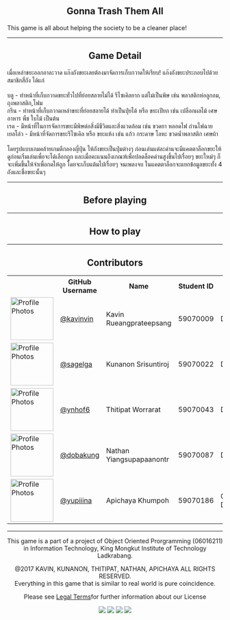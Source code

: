 <h2 align="center">Gonna Trash Them All</h2>
This game is all about helping the society to be a cleaner place!

<hr>
<h2 align="center">Game Detail</h2>
เมื่อเหล่าขยะออกอาละวาด แก๊งถังขยะเลยต้องมาจัดการเก็บกวาดให้เรียบ! แก๊งถังขยะประกอบไปด้วยสมาชิกสี่ถัง ได้แก่<br><br>
บลู - ทำหน้าที่เก็บกวาดขยะทั่วไปที่ย่อยสลายไม่ได้ รีไซเคิลยาก แต่ไม่เป็นพิษ เช่น พลาสติกห่อลูกอม, ถุงพลาสติก,โฟม<br>
กรีน - ทำหน้าที่เก็บกวาดเหล่าขยะที่ย่อยสลายได้ ทำเป็นปุ๋ยได้ หรือ ขยะเปียก เช่น เปลือกผลไม้ เศษอาหาร พืช ใบไม้ เป็นต้น<br>
เรด - มีหน้าที่ในการจัดการขยะมีพิษต่อสิ่งมีชีวิตและสิ่งแวดล้อม เช่น ขวดยา หลอดไฟ ถ่านไฟฉาย<br>
เยลโล่ว - มีหน้าที่จัดการขยะรีไซเคิล หรือ ขยะแห้ง เช่น แก้ว กระดาษ โลหะ ขวดน้ำพลาสติก เศษผ้า<br><br>
โดยรูปแบบเกมคล้ายเกมตีกลองญี่ปุ่น ให้ถังขยะเป็นปุ่มต่างๆ ก่อนเล่นแต่ละด่านจะมีแคตตาล็อกขยะให้ดูก่อนเริ่มเล่นเพื่อจะได้เลือกถูก และเมื่อคะแนนถึงเกณฑ์เพื่อปลดล็อคด่านสูงขึ้นไปเรื่อยๆ ขยะใหม่ๆ ก็จะเพิ่มขึ้นให้จำเพื่อกดให้ถูก โดยจะเก็บแต้มไปเรื่อยๆ จนเพลงจบ ในแคตตาล็อกจะแยกข้อมูลขยะทั้ง 4 ถังและชื่อขยะนั้นๆ

<hr>
<h2 align="center">Before playing</h2>

<hr>
<h2 align="center">How to play</h2>

<hr>
<h2 align="center">Contributors</h2>
<table style="width:100%">
    <tr>
        <th></th>
        <th>GitHub Username</th>
        <th>Name</th>
        <th>Student ID</th>
        <th>Team Role</th>
    </tr>

<tr>
<td><img height="100px" 
         width="100px" 
         src="https://avatars0.githubusercontent.com/u/20960087" 
         alt="Profile Photos"></td>
<td><a href="https://github.com/kavinvin">@kavinvin</a></td>
<td>Kavin Rueangprateepsang</td>
<td>59070009</td>
<td>Developer</td>

</tr>

<tr>
<td><img height="100px" 
         width="100px" 
         src="https://avatars0.githubusercontent.com/u/13056824" 
         alt="Profile Photos"></td>
<td><a href="https://github.com/sagelga">@sagelga</a></td>
<td>Kunanon Srisuntiroj</td>
<td>59070022</td>
<td>Developer</td>

</tr>

<tr>
<td><img height="100px" 
         width="100px" 
         src="https://avatars0.githubusercontent.com/u/22119886" 
         alt="Profile Photos">
</td>
<td><a href="https://github.com/ynhof6">@ynhof6</a></td>
<td>Thitipat Worrarat</td>
<td>59070043</td>
<td>Developer</td>

</tr>

<tr>
<td><img height="100px" 
         width="100px" 
         src="https://avatars0.githubusercontent.com/u/3814520" 
         alt="Profile Photos">
</td>
<td><a href="https://github.com/DobaKung">@dobakung</a></td>
<td>Nathan Yiangsupapaanontr</td>
<td>59070087</td>
<td>Developer</td>

</tr>

<tr>
<td><img height="100px" 
         width="100px" 
         src="https://avatars0.githubusercontent.com/u/31977194" 
         alt="Profile Photos">
</td>
<td><a href="https://github.com/Yupiiina">@yupiiina</a></td>
<td>Apichaya Khumpoh</td>
<td>59070186</td>
<td>Graphic Designer</td>

</tr>

</table>

<hr>
<p align="center"> This game is a part of a project of Object Oriented Prorgramming (06016211)<br>in Information Technology, King Mongkut Institute of Technology Ladkrabang.</p>

<p align="center">@2017 KAVIN, KUNANON, THITIPAT, NATHAN, APICHAYA ALL RIGHTS RESERVED.<br>Everything in this game that is similar to real world is pure coincidence. </p>

<p align="center">Please see <a href="LICENSE.md">Legal Terms</a>for further information about our License</p>

<p align="center">
<img src="http://forthebadge.com/images/badges/contains-cat-gifs.svg">
<img src="http://forthebadge.com/images/badges/powered-by-responsibility.svg">
<img src="http://forthebadge.com/images/badges/built-with-love.svg">
<img src="http://forthebadge.com/images/badges/60-percent-of-the-time-works-every-time.svg">
</p>
